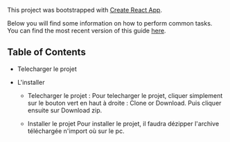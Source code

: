 This project was bootstrapped with [Create React App](https://github.com/facebookincubator/create-react-app).

Below you will find some information on how to perform common tasks.<br>
You can find the most recent version of this guide [here](https://github.com/facebookincubator/create-react-app/blob/master/packages/react-scripts/template/README.md).

## Table of Contents

- Telecharger le projet
- L'installer

  - Telecharger le projet : 
  Pour telecharger le projet, cliquer simplement sur le bouton vert en haut à droite : Clone or Download. Puis cliquer ensuite sur Download zip.

  - Installer le projet
  Pour installer le projet, il faudra dézipper l'archive téléchargée n'import où sur le pc.
  